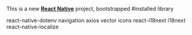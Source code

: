 This is a new [**React Native**](https://reactnative.dev) project, bootstrapped
#installed library

react-native-dotenv
navigation
axios
vector icons
react-i18next i18next react-native-localize